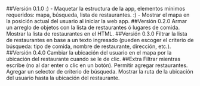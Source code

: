 ##Versión 0.1.0
:) - Maquetar la estructura de la app, elementos mínimos requeridos: mapa, búsqueda, lista de restaurantes.
:) - Mostrar el mapa en la posición actual del usuario al iniciar la web app.
##Versión 0.2.0
Armar un arreglo de objetos con la lista de restaurantes ó lugares de comida.
Mostrar la lista de restaurantes en el HTML.
##Versión 0.3.0
Filtrar la lista de restaurantes en base a un texto ingresado (pueden escoger el criterio de búsqueda: tipo de comida, nombre de restaurante, dirección, etc.).
##Versión 0.4.0
Cambiar la ubicación del usuario en el mapa por la ubicación del restaurante cuando se le de clic.
##Extra
Filtrar mientras escribe (no al dar enter o clic en un botón).
Permitir agregar restaurantes.
Agregar un selector de criterio de búsqueda.
Mostrar la ruta de la ubicación del usuario hasta la ubicación del restaurante.
